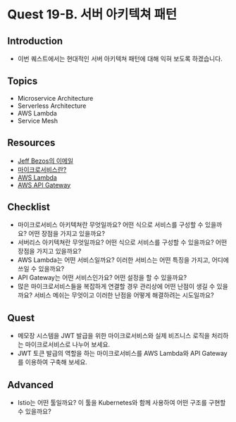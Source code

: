 # Quest 19-B. 서버 아키텍쳐 패턴

## Introduction
* 이번 퀘스트에서는 현대적인 서버 아키텍쳐 패턴에 대해 익혀 보도록 하겠습니다.

## Topics
* Microservice Architecture
* Serverless Architecture
* AWS Lambda
* Service Mesh

## Resources
* [Jeff Bezos의 이메일](https://news.hada.io/topic?id=638)
* [마이크로서비스란?](https://www.redhat.com/ko/topics/microservices/what-are-microservices)
* [AWS Lambda](https://docs.aws.amazon.com/ko_kr/lambda/latest/dg/welcome.html)
* [AWS API Gateway](https://docs.aws.amazon.com/ko_kr/apigateway/latest/developerguide/welcome.html)

## Checklist
* 마이크로서비스 아키텍쳐란 무엇일까요? 어떤 식으로 서비스를 구성할 수 있을까요? 어떤 장점을 가지고 있을까요?
* 서버리스 아키텍쳐란 무엇일까요? 어떤 식으로 서비스를 구성할 수 있을까요? 어떤 장점을 가지고 있을까요?
* AWS Lambda는 어떤 서비스일까요? 이러한 서비스는 어떤 특징을 가지고, 어디에 쓰일 수 있을까요?
* API Gateway는 어떤 서비스인가요? 어떤 설정을 할 수 있을까요?
* 많은 마이크로서비스들을 복잡하게 연결할 경우 관리상에 어떤 난점이 생길 수 있을까요? 서비스 메쉬는 무엇이고 이러한 난점을 어떻게 해결하려는 시도일까요?

## Quest
* 메모장 시스템을 JWT 발급을 위한 마이크로서비스와 실제 비즈니스 로직을 처리하는 마이크로서비스로 나누어 보세요.
* JWT 토큰 발급의 역할을 하는 마이크로서비스를 AWS Lambda와 API Gateway를 이용하여 구축해 보세요.

## Advanced
* Istio는 어떤 툴일까요? 이 툴을 Kubernetes와 함께 사용하여 어떤 구조를 구현할 수 있을까요?
